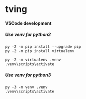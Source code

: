 # tving

#### VSCode development
##### Use venv for python2
```
py -2 -m pip install --upgrade pip
py -2 -m pip install virtualenv

py -2 -m virtualenv .venv
.venv\scripts\activate
```
##### Use venv for python3
```
py -3 -m venv .venv
.venv\scripts\activate
```